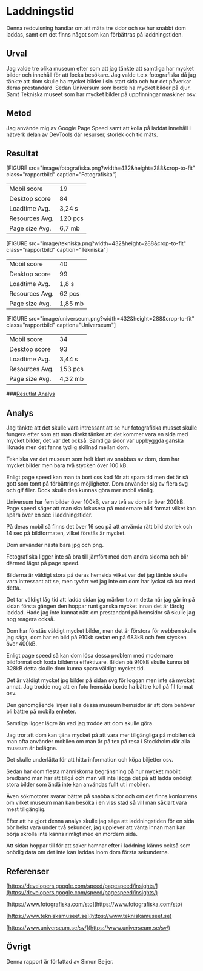 ---
---
Laddningstid
=======================
Denna redovisning handlar om att mäta tre sidor och se hur snabbt dom laddas, samt om det finns något som kan förbättras på laddningstiden.

Urval
-----------------------

Jag valde tre olika museum efter som att jag tänkte att samtliga har mycket bilder och innehåll för att locka besökare. Jag valde t.e.x fotografiska då jag tänkte att dom skulle ha mycket bilder i sin start sida och hur det påverkar deras prestandard. Sedan Universum som borde ha mycket bilder på djur. Samt Tekniska museet som har mycket bilder på uppfinningar maskiner osv.

Metod
-----------------------

Jag använde mig av Google Page Speed samt att kolla på laddat innehåll i nätverk delan av DevTools där resurser, storlek och tid mäts.

Resultat
-----------------------

[FIGURE src="image/fotografiska.png?width=432&height=288&crop-to-fit" class="rapportbild" caption="Fotografiska"]

<table>
<tr>
  <td>Mobil score</td>
  <td>19</td>
</tr>
<tr>
  <td>Desktop score</td>
  <td>84</td>
</tr>
<tr>
  <td>Loadtime Avg.</td>
  <td>3,24 s</td>
</tr>
<tr>
  <td>Resources Avg.</td>
  <td>120 pcs</td>
</tr>
<tr>
  <td>Page size Avg.</td>
  <td>6,7 mb</td>
</tr>
</table>

[FIGURE src="image/tekniska.png?width=432&height=288&crop-to-fit" class="rapportbild" caption="Tekniska"]

<table>
<tr>
  <td>Mobil score</td>
  <td>40</td>
</tr>
<tr>
  <td>Desktop score</td>
  <td>99</td>
</tr>
<tr>
  <td>Loadtime Avg.</td>
  <td>1,8 s</td>
</tr>
<tr>
  <td>Resources Avg.</td>
  <td>62 pcs</td>
</tr>
<tr>
  <td>Page size Avg.</td>
  <td>1,85 mb</td>
</tr>
</table>  

[FIGURE src="image/universeum.png?width=432&height=288&crop-to-fit" class="rapportbild" caption="Universeum"]

<table>
<tr>
  <td>Mobil score</td>
  <td>34</td>
</tr>
<tr>
  <td>Desktop score</td>
  <td>93</td>
</tr>
<tr>
  <td>Loadtime Avg.</td>
  <td>3,44 s</td>
</tr>
<tr>
  <td>Resources Avg.</td>
  <td>153 pcs</td>
</tr>
<tr>
  <td>Page size Avg.</td>
  <td>4,32 mb</td>
</tr>
</table>

###[Resutlat Analys ](https://docs.google.com/spreadsheets/d/1S5lsQuYh2kzDitVK3wc5fl_KpLntlIVTLigGxz1Ak0E/edit?usp=sharing)



Analys
-----------------------

Jag tänkte att det skulle vara intressant att se hur fotografiska musset skulle fungera efter som att man direkt tänker att det kommer vara en sida med mycket bilder, det var det också.
Samtliga sidor var uppbyggda ganska liknade men det fanns tydlig skillnad mellan dom.

Tekniska var det museum som helt klart av snabbas av dom, dom har mycket bilder men bara två stycken över 100 kB.

Enligt page speed kan man ta bort css kod för att spara tid men det är så gott som tomt på förbättrings möjligheter. Dom använder sig av flera svg och gif filer.
Dock skulle den kunnas göra mer mobil vänlig.

Universum har fem bilder över 100kB, var av två av dom är över 200kB. Page speed säger att man ska fokusera på modernare bild format vilket kan spara över en sec i laddningstider.

På deras mobil så finns det över 16 sec på att använda rätt bild storlek och 14 sec på bildformaten, vilket förstås är mycket.

Dom använder nästa bara jpg och png.

Fotografiska ligger inte så bra till jämfört med dom andra sidorna och blir därmed lägst på  page speed.

Bilderna är väldigt stora på deras hemsida vilket var det jag tänkte skulle vara intressant att se, men tyvärr vet jag inte om dom har lyckat så bra med detta.

Det tar väldigt låg tid att ladda sidan jag märker t.o.m detta när jag går in på sidan första gången den hoppar runt ganska mycket innan det är färdig laddad. Hade jag inte kunnat nått om prestandard på hemsidor så skulle jag nog reagera också.

Dom har förstås väldigt mycket bilder, men det är förstora för webben skulle jag säga, dom har en bild på 910kb sedan en på 683kB och fem stycken över 400kB.

Enligt page speed så kan dom lösa dessa problem med modernare bildformat och koda bilderna effektivare.
Bilden på 910kB skulle kunna bli 328kB detta skulle dom kunna spara väldigt mycket tid.

Det är väldigt mycket jpg bilder på sidan svg för loggan men inte så mycket annat. Jag trodde nog att en foto hemsida borde ha bättre koll på fil format osv.

Den genomgående linjen i alla dessa museum hemsidor är att dom behöver bli bättre på mobila enheter.

Samtliga ligger lägre än vad jag trodde att dom skulle göra.

Jag tror att dom kan tjäna mycket på att vara mer tillgängliga på mobilen då man ofta använder mobilen om man är på tex på resa i Stockholm där alla museum är belägna.

Det skulle underlätta för att hitta information och köpa biljetter osv.

Sedan har dom flesta människorna begränsning på hur mycket mobilt bredband man har att tillgå och man vill inte lägga det på att ladda onödigt stora bilder som ändå inte kan användas fullt ut i mobilen.

Även sökmotorer svarar bättre på snabba sidor och om det finns konkurrens om vilket museum man kan besöka i en viss stad så vill man såklart vara mest tillgänglig.

Efter att ha gjort denna analys skulle jag säga att laddningstiden för en sida bör helst vara under två sekunder, jag upplever att vänta innan man kan börja skrolla inte känns rimligt med en mordern sida.

Att sidan hoppar till för att saker hamnar efter i laddning känns också som onödig data om det inte kan laddas inom dom första sekunderna.

Referenser
-----------------------

[https://developers.google.com/speed/pagespeed/insights/](https://developers.google.com/speed/pagespeed/insights/)

[https://www.fotografiska.com/sto](https://www.fotografiska.com/sto)

[https://www.tekniskamuseet.se](https://www.tekniskamuseet.se)

[https://www.universeum.se/sv/](https://www.universeum.se/sv/)

Övrigt
-----------------------

Denna rapport är författad av Simon Beijer.
